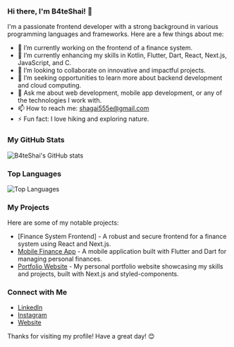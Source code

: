 ### Hi there, I'm B4teShai! 👋

I'm a passionate frontend developer with a strong background in various programming languages and frameworks. Here are a few things about me:

- 🔭 I’m currently working on the frontend of a finance system.
- 🌱 I’m currently enhancing my skills in Kotlin, Flutter, Dart, React, Next.js, JavaScript, and C.
- 👯 I’m looking to collaborate on innovative and impactful projects.
- 🤔 I’m seeking opportunities to learn more about backend development and cloud computing.
- 💬 Ask me about web development, mobile app development, or any of the technologies I work with.
- 📫 How to reach me: [shagai555e@gmail.com](mailto:shagai555e@gmail.com)
- ⚡ Fun fact: I love hiking and exploring nature.

### My GitHub Stats

![B4teShai's GitHub stats](https://github-readme-stats.vercel.app/api?username=B4teShai&show_icons=true&theme=radical)

### Top Languages

![Top Languages](https://github-readme-stats.vercel.app/api/top-langs/?username=B4teShai&layout=compact&theme=radical)

### My Projects

Here are some of my notable projects:

- [Finance System Frontend] - A robust and secure frontend for a finance system using React and Next.js.
- [Mobile Finance App](https://github.com/B4teShai/finance-app) - A mobile application built with Flutter and Dart for managing personal finances.
- [Portfolio Website](https://github.com/B4teShai/portfolio) - My personal portfolio website showcasing my skills and projects, built with Next.js and styled-components.

### Connect with Me

- [LinkedIn](https://www.linkedin.com/in/altanshagai-erdenechimeg-774673278/)
- [Instagram](https://www.instagram.com/shagai.erd)
- [Website](https://shagai.engineer)

Thanks for visiting my profile! Have a great day! 😊
